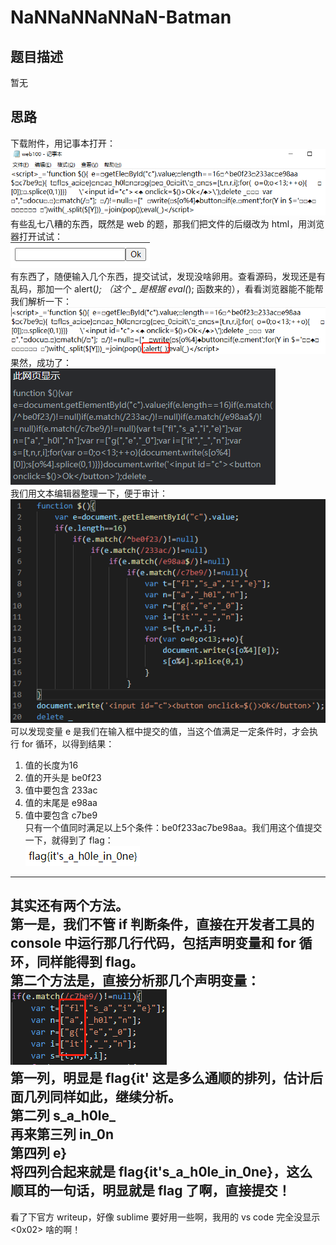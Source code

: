 # NaNNaNNaNNaN-Batman
## 题目描述
暂无
## 思路
下载附件，用记事本打开：  
![avatar](./picture/NaNNaNNaNNaN-Batman_1.png)  
有些乱七八糟的东西，既然是 web 的题，那我们把文件的后缀改为 html，用浏览器打开试试：  
![avatar](./picture/NaNNaNNaNNaN-Batman_2.png)  
有东西了，随便输入几个东西，提交试试，发现没啥卵用。查看源码，发现还是有乱码，那加一个 alert(_); （这个 _ 是根据 eval(_); 函数来的），看看浏览器能不能帮我们解析一下：  
![avatar](./picture/NaNNaNNaNNaN-Batman_3.png)  
果然，成功了：  
![avatar](./picture/NaNNaNNaNNaN-Batman_4.png)  
我们用文本编辑器整理一下，便于审计：  
![avatar](./picture/NaNNaNNaNNaN-Batman_5.png)  
可以发现变量 e 是我们在输入框中提交的值，当这个值满足一定条件时，才会执行 for 循环，以得到结果：  
1. 值的长度为16  
2. 值的开头是 be0f23  
3. 值中要包含 233ac  
4. 值的末尾是 e98aa  
5. 值中要包含 c7be9  
只有一个值同时满足以上5个条件：be0f233ac7be98aa。我们用这个值提交一下，就得到了 flag：  
![avatar](./picture/NaNNaNNaNNaN-Batman_6.png)  
---
其实还有两个方法。  
第一是，我们不管 if 判断条件，直接在开发者工具的 console 中运行那几行代码，包括声明变量和 for 循环，同样能得到 flag。  
第二个方法是，直接分析那几个声明变量：  
![avatar](./picture/NaNNaNNaNNaN-Batman_7.png)  
第一列，明显是 flag{it' 这是多么通顺的排列，估计后面几列同样如此，继续分析。  
第二列 s_a_h0le_  
再来第三列 in_0n  
第四列 e}  
将四列合起来就是 flag{it's_a_h0le_in_0ne}，这么顺耳的一句话，明显就是 flag 了啊，直接提交！  
---
看了下官方 writeup，好像 sublime 要好用一些啊，我用的 vs code 完全没显示 <0x02> 啥的啊！  
